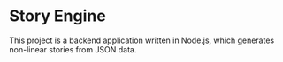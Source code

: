 # Story Engine

This project is a backend application written in Node.js, which generates non-linear stories from JSON data.
